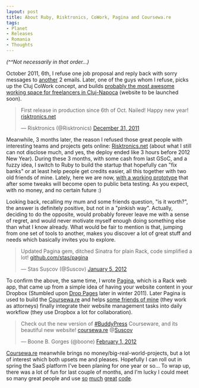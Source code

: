 ```yaml
---
layout: post
title: About Ruby, Risktronics, CoWork, Pagina and Coursewa.re
tags:
- Planet
- Releases
- Romania
- Thoughts
---
```


_(^^Not necessarily in that order...)_

October 2011, 6th, I refuse one job proposal and reply back with sorry messages to [another][7] 2 emails. Later, one of the guys whom I refuse, picks up the Cluj CoWork concept, and builds [probably the most awesome working space for freelancers in Cluj-Napoca][8] (website to be launched soon).

<div class="embed tweet"><blockquote class="twitter-tweet"><p>First release in production since 6th of Oct. Nailed! Happy new year! <a href="http://t.co/1CXEZoER" title="http://risktronics.net">risktronics.net</a></p>&mdash; Risktronics (@Risktronics) <a href="https://twitter.com/Risktronics/status/153167212679667713" data-datetime="2011-12-31T17:34:43+00:00">December 31, 2011</a></blockquote>
<script src="//platform.twitter.com/widgets.js" charset="utf-8"></script></div>

Meanwhile, 3 months later, the reason I refused those great people with interesting teams and projects gets online: [Risktronics.net][9] (about what I still can not disclose much, and yes, the deploy ended like 3 hours before 2012 New Year). During these 3 months, with some cash from last GSoC, and a fuzzy idea, I switch to Ruby to build the startup that hopefully can "fix banks" or at least help people get credits easier, all this together with two old friends of mine. Lately, here we are now, [with a working prototype][10] that after some tweaks will become open to public beta testing. As you expect, with no money, and no certain future :)

Looking back, recalling my mum and some friends question, "is it worth?", the answer is definitely positive, but not in a "pinkish way". Actually, deciding to do the opposite, would probably forever leave me with a sense of regret, and would never motivate myself enough doing something else than what I know already. What would be fair to mention is that, jumping from one set of tools to another, makes you discover a lot of great stuff and needs which basically invites you to explore.

<div class="embed tweet"><blockquote class="twitter-tweet"><p>Updated Pagina gem, ditched Sinatra for plain Rack, code simplified a lot! <a href="https://t.co/lZLo5RIs" title="https://github.com/stas/pagina">github.com/stas/pagina</a></p>&mdash; Stas Sușcov (@Suscov) <a href="https://twitter.com/Suscov/status/155044325779177472" data-datetime="2012-01-05T21:53:42+00:00">January 5, 2012</a></blockquote>
<script src="//platform.twitter.com/widgets.js" charset="utf-8"></script></div>

To confirm the above, the same time, I wrote [Pagina][11], which is a Rack web app, that came up from a simple idea of having your website content in your Dropbox (Stumbled upon [Drop Pages][12] later in winter 2011). Later Pagina is used to build the [Coursewa.re][13] and helps [some friends of mine][14] (they work as attorneys) finally integrate their website management tasks into daily workflow (they use Dropbox a lot for collaboration).

<div class="embed tweet"><blockquote class="twitter-tweet"><p>Check out the new version of <a href="https://twitter.com/search/%2523BuddyPress">#BuddyPress</a> Courseware, and its beautiful new website! <a href="http://t.co/OHY8tEku" title="http://coursewa.re/">coursewa.re</a> @<a href="https://twitter.com/Suscov">Suscov</a></p>&mdash; Boone B. Gorges (@boone) <a href="https://twitter.com/boone/status/164844158455005184" data-datetime="2012-02-01T22:54:44+00:00">February 1, 2012</a></blockquote>
<script src="//platform.twitter.com/widgets.js" charset="utf-8"></script></div>

[Coursewa.re][13] meanwhile brings no money/big-real-world-projects, but a lot of interest which both upsets me and pleases. Hopefully I can roll out in spring the SaaS platform I've been planing for one year or so... To wrap up, there was a lot of fun for last couple of months, and I'm lucky I could meet so many great people and use [so][15] [much][16] [great][17] [code][18].

   [1]: http://t.co/1CXEZoER
   [2]: https://t.co/lZLo5RIs
   [3]: http://twitter.com/search?q=%23BuddyPress (#BuddyPress)
   [4]: http://t.co/OHY8tEku
   [5]: http://twitter.com/intent/user?screen_name=Suscov
   [6]: http://www.tweetdeck.com
   [7]: https://twitter.com/#!/Suscov/status/139340306129760257
   [8]: https://twitter.com/#!/Suscov/status/157841904099274753
   [9]: http://risktronics.net/
   [10]: https://twitter.com/#!/Risktronics/status/157919577563602944
   [11]: https://github.com/stas/pagina
   [12]: http://droppages.com/
   [13]: http://coursewa.re
   [14]: http://avocatpop.ro/
   [15]: http://ramaze.net/
   [16]: http://redis.io/
   [17]: https://github.com/defunkt/resque
   [18]: http://twitter.github.com/bootstrap/

